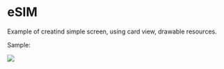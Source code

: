 # eSIM
Example of creatind simple screen, using card view, drawable resources.

Sample: 

![](https://i.ibb.co/bL14BQ9/eSIM.png)
